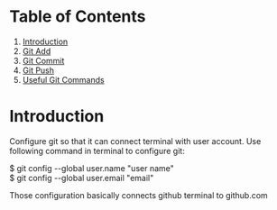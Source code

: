 
#  Table of Contents

1. [Introduction](README.md#create-a-file)
2. [Git Add](README.md#git-add)
3. [Git Commit](README.md#git-commit)
4. [Git Push](README.md#git-push)
5. [Useful Git Commands](README.md#useful-git-commands)

# Introduction 
Configure git so that it can connect terminal with user account. Use following command in terminal to configure git:

$ git config --global user.name "user name" \
$ git config --global user.email "email"

Those configuration basically connects github terminal to github.com

